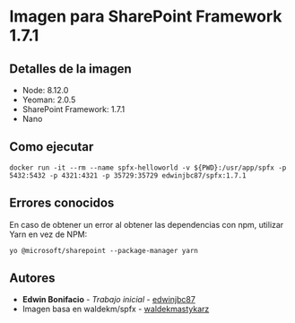 # Imagen para SharePoint Framework 1.7.1

## Detalles de la imagen
* Node: 8.12.0
* Yeoman: 2.0.5
* SharePoint Framework: 1.7.1
* Nano

## Como ejecutar
```
docker run -it --rm --name spfx-helloworld -v ${PWD}:/usr/app/spfx -p 5432:5432 -p 4321:4321 -p 35729:35729 edwinjbc87/spfx:1.7.1
```

## Errores conocidos
En caso de obtener un error al obtener las dependencias con npm, utilizar Yarn en vez de NPM: 
```
yo @microsoft/sharepoint --package-manager yarn
```

## Autores
* **Edwin Bonifacio** - *Trabajo inicial* - [edwinjbc87](https://github.com/edwinjbc87)
* Imagen basa en waldekm/spfx - [waldekmastykarz](https://github.com/waldekmastykarz)
